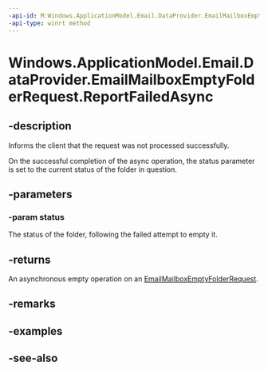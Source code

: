 ----api-id: M:Windows.ApplicationModel.Email.DataProvider.EmailMailboxEmptyFolderRequest.ReportFailedAsync(Windows.ApplicationModel.Email.EmailMailboxEmptyFolderStatus)
-api-type: winrt method
---<!-- Method syntaxpublic Windows.Foundation.IAsyncAction ReportFailedAsync(Windows.ApplicationModel.Email.EmailMailboxEmptyFolderStatus status)--># Windows.ApplicationModel.Email.DataProvider.EmailMailboxEmptyFolderRequest.ReportFailedAsync## -descriptionInforms the client that the request was not processed successfully.On the successful completion of the async operation, the status parameter is set to the current status of the folder in question.## -parameters### -param statusThe status of the folder, following the failed attempt to empty it.## -returnsAn asynchronous empty operation on an [EmailMailboxEmptyFolderRequest](emailmailboxemptyfolderrequest.md).## -remarks## -examples## -see-also